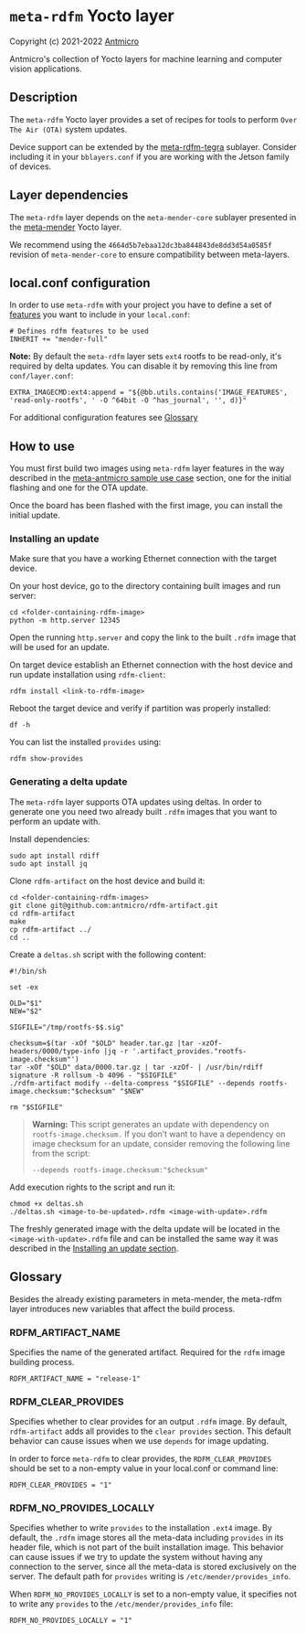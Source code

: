 # `meta-rdfm` Yocto layer

Copyright (c) 2021-2022 [Antmicro](https://www.antmicro.com)

Antmicro's collection of Yocto layers for machine learning and computer vision applications.

## Description

The `meta-rdfm` Yocto layer provides a set of recipes for tools to perform `Over The Air (OTA)` system updates.

Device support can be extended by the [meta-rdfm-tegra](../meta-rdfm-tegra) sublayer. Consider including it in your `bblayers.conf` if you are working with the Jetson family of devices.

## Layer dependencies

The `meta-rdfm` layer depends on the `meta-mender-core` sublayer presented in the [meta-mender](https://github.com/mendersoftware/meta-mender) Yocto layer.

We recommend using the `4664d5b7ebaa12dc3ba844843de8dd3d54a0585f` revision of `meta-mender-core` to ensure compatibility between meta-layers.

## local.conf configuration

In order to use `meta-rdfm` with your project you have to define a set of [features](https://docs.mender.io/system-updates-yocto-project/image-customization/features) you want to include in your `local.conf`:

```
# Defines rdfm features to be used
INHERIT += "mender-full"
```

**Note:** By default the `meta-rdfm` layer sets `ext4` rootfs to be read-only, it's required by delta updates.
You can disable it by removing this line from `conf/layer.conf`:
```
EXTRA_IMAGECMD:ext4:append = "${@bb.utils.contains('IMAGE_FEATURES', 'read-only-rootfs', ' -O ^64bit -O ^has_journal', '', d)}"
```

For additional configuration features see [Glossary](#glossary)

## How to use

You must first build two images using `meta-rdfm` layer features in the way described in the [meta-antmicro sample use case](../README.md#meta-antmicro-sample-use-case) section, one for the initial flashing and one for the OTA update.

Once the board has been flashed with the first image, you can install the initial update.

### Installing an update

Make sure that you have a working Ethernet connection with the target device.

On your host device, go to the directory containing built images and run server:
```
cd <folder-containing-rdfm-image>
python -m http.server 12345
```

Open the running `http.server` and copy the link to the built `.rdfm` image that will be used for an update.

On target device establish an Ethernet connection with the host device and run update installation using `rdfm-client`:
```
rdfm install <link-to-rdfm-image>
```

Reboot the target device and verify if partition was properly installed:
```
df -h
```

You can list the installed `provides` using:
```
rdfm show-provides
```

### Generating a delta update

The `meta-rdfm` layer supports OTA updates using deltas. In order to generate one you need two already built `.rdfm` images that you want to perform an update with.

Install dependencies:
```
sudo apt install rdiff
sudo apt install jq
```

Clone `rdfm-artifact` on the host device and build it:
```
cd <folder-containing-rdfm-images>
git clone git@github.com:antmicro/rdfm-artifact.git
cd rdfm-artifact
make
cp rdfm-artifact ../
cd ..
```

Create a `deltas.sh` script with the following content:
```
#!/bin/sh

set -ex

OLD="$1"
NEW="$2"

SIGFILE="/tmp/rootfs-$$.sig"

checksum=$(tar -xOf "$OLD" header.tar.gz |tar -xzOf- headers/0000/type-info |jq -r '.artifact_provides."rootfs-image.checksum"')
tar -xOf "$OLD" data/0000.tar.gz | tar -xzOf- | /usr/bin/rdiff signature -R rollsum -b 4096 - "$SIGFILE"
./rdfm-artifact modify --delta-compress "$SIGFILE" --depends rootfs-image.checksum:"$checksum" "$NEW"

rm "$SIGFILE"
```

> **Warning:** This script generates an update with dependency on `rootfs-image.checksum.`
> If you don’t want to have a dependency on image checksum for an update, consider removing the following line from the script:
>
> ``--depends rootfs-image.checksum:"$checksum"``

Add execution rights to the script and run it:
```
chmod +x deltas.sh
./deltas.sh <image-to-be-updated>.rdfm <image-with-update>.rdfm
```

The freshly generated image with the delta update will be located in the `<image-with-update>.rdfm` file and can be installed the same way it was described in the [Installing an update section](#installing-an-update).

## Glossary

Besides the already existing parameters in meta-mender, the meta-rdfm layer introduces new variables that affect the build process.

### RDFM_ARTIFACT_NAME

Specifies the name of the generated artifact. Required for the `rdfm` image building process.
```
RDFM_ARTIFACT_NAME = "release-1"
```

### RDFM_CLEAR_PROVIDES

Specifies whether to clear provides for an output `.rdfm` image. By default, `rdfm-artifact` adds all provides to the `clear provides` section. This default behavior can cause issues when we use `depends` for image updating.

In order to force `meta-rdfm` to clear provides, the `RDFM_CLEAR_PROVIDES` should be set to a non-empty value in your local.conf or command line:
```
RDFM_CLEAR_PROVIDES = "1"
```

### RDFM_NO_PROVIDES_LOCALLY

Specifies whether to write `provides` to the installation `.ext4` image.
By default, the `.rdfm` image stores all the meta-data including `provides` in its header file, which is not part of the built installation image.
This behavior can cause issues if we try to update the system without having any connection to the server, since all the meta-data is stored exclusively on the server.
The default path for `provides` writing is ``/etc/mender/provides_info``.

When `RDFM_NO_PROVIDES_LOCALLY` is set to a non-empty value, it specifies not to write any ``provides`` to the ``/etc/mender/provides_info`` file:

```
RDFM_NO_PROVIDES_LOCALLY = "1"
```
